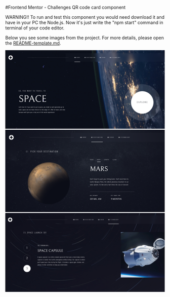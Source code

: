 #Frontend Mentor - Challenges QR code card component

WARNING!!
To run and test this component you would need download it and have in your PC the Node.js.
Now it's just write the "npm start" command in terminal of your code editor.

Below you see some images from the project. For more details, please open the [README-template.md](https://github.com/ciiDmo/space-tourism-website/blob/master/README-template.md).

![Home Page](src/img/print/printHome.png?raw=true "Home Page")
![Destination Page](src/img/print/printMars.png?raw=true "Destination Page")
![Technology Page](src/img/print/printCapsule.png?raw=true "Technology Page")